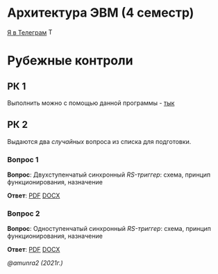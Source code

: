 # Архитектура ЭВМ (4 семестр)

 [Я в Телеграм](https://t.me/amunra2) <img src="https://img.icons8.com/external-tal-revivo-shadow-tal-revivo/344/external-telegram-is-a-cloud-based-instant-messaging-and-voice-over-ip-service-logo-shadow-tal-revivo.png" alt="Telegram" width=15>

# Рубежные контроли

## РК 1

Выполнить можно с помощью данной программы - [тык](https://github.com/mRrvz/triggers)

## РК 2

Выдаются два _случайных_ вопроса из списка для подготовки.

### Вопрос 1

__Вопрос__: Двухступенчатый синхронный _RS-триггер_: схема, принцип функционирования, назначение

__Ответ__: [PDF](./docs/cvetkov43b_RK2question1.pdf) [DOCX](./docs/cvetkov43b_RK2question1.docx)

### Вопрос 2

__Вопрос__: Одноступенчатый синхронный _RS-триггер_: схема, принцип функционирования, назначение

__Ответ__: [PDF](./docs/cvetkov43b_RK2question2.pdf) [DOCX](./docs/cvetkov43b_RK2question2.docx)

_@amunra2 (2021г.)_
